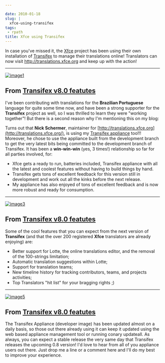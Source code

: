 ```yaml
---

date: 2010-01-18
slug: |
  xfce-using-transifex
tags:
 - rpath
title: Xfce using Transifex
---
```


In case you've missed it, the [Xfce](http://www.xfce.org) project has
been using their own installation of
[Transifex](http://www.transifex.org) to manage their translations
online! Translators can now visit <http://translations.xfce.org> and
keep up with the action!

  ---------------------------------------------------------------------------------------------------------------------------------------------------------------------------------------
  [![image1](http://lh6.ggpht.com/_9QQeITShNa0/S1OjE7AjH6I/AAAAAAABHrY/kzmyuq6WxMo/s400/Screenshot.png)](http://picasaweb.google.com/lh/photo/XVmqpnc438aejtIjt5L8fw?feat=embedwebsite)

  From [Transifex v8.0 featutes](http://picasaweb.google.com/og.maciel/TransifexV80Featutes?feat=embedwebsite)
  ---------------------------------------------------------------------------------------------------------------------------------------------------------------------------------------

I've been contributing with translations for the **Brazilian
Portuguese** language for quite some time now, and have been a strong
supporter for the **Transifex** project as well, so I was thrilled to
learn they were "working together"! But there is a second reason why I'm
mentioning this on my blog:

Turns out that **Nick Schermer**, maintainer for
[http://translations.xfce.org](http://translations.xfce.org/), is using
my [Transifex
appliance](https://www.rpath.org/ui/#/appliances?id=https://www.rpath.org/api/products/transifex)
too!!! Moreover, he chose to use the appliance built from the
development branch to get the very latest bits being committed to the
development branch of Transifex. It has been a **win-win-win** (yes, 3
times!) relationship so far for all parties involved, for:

-   Xfce gets a ready to run, batteries included, Transifex appliance
    with all the latest and coolest features without having to build
    things by hand.
-   Transifex gets tons of excellent feedback for this version still in
    development and work out all the kinks before the next release.
-   My appliance has also enjoyed of tons of excellent feedback and is
    now more robust and ready for consumption.

  -----------------------------------------------------------------------------------------------------------------------------------------------------------------------------------------------------
  [![image3](http://lh3.ggpht.com/_9QQeITShNa0/S0Tx08UPAAI/AAAAAAAAp5E/x5PxgnOJy_w/s400/transifex_public_profile.jpg)](http://picasaweb.google.com/lh/photo/wkLG6TQjbn3LDg4KZvX2cw?feat=embedwebsite)

  From [Transifex v8.0 featutes](http://picasaweb.google.com/og.maciel/TransifexV80Featutes?feat=embedwebsite)
  -----------------------------------------------------------------------------------------------------------------------------------------------------------------------------------------------------

Some of the cool features that you can expect from the next version of
**Transifex** (and that the over 200 registered **Xfce** translators are
already enjoying) are:

-   Better support for Lotte, the online translations editor, and the
    removal of the 100-strings limitation;
-   Automatic translation suggestions within Lotte;
-   Support for translation teams;
-   New timeline history for tracking contributors, teams, and projects
    activities;
-   Top Translators "hit list" for your bragging rights ;)

  -----------------------------------------------------------------------------------------------------------------------------------------------------------------------------------------------
  [![image5](http://lh3.ggpht.com/_9QQeITShNa0/S0Tx1YoJkfI/AAAAAAAAAm8/jeiyp7YDciw/s400/transifex_timeline.jpg)](http://picasaweb.google.com/lh/photo/cVMGPYIuIdf96ZHSc1YFvA?feat=embedwebsite)

  From [Transifex v8.0 featutes](http://picasaweb.google.com/og.maciel/TransifexV80Featutes?feat=embedwebsite)
  -----------------------------------------------------------------------------------------------------------------------------------------------------------------------------------------------

The Transifex Appliance (developer image) has been updated almost on a
daily basis, so those out there already using it can keep it updated
using the web based appliance management tool or running conary
updateall. As always, you can expect a stable release the very same day
that Transifex releases the upcoming 0.8 version! I'd love to hear from
all of you appliance users out there. Just drop me a line or a comment
here and I'll do my best to improve your experience.
